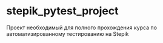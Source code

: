# stepik_pytest_project

Проект необходимый для полного прохождения курса по автоматизированному тестированию на Stepik
